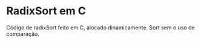 # RadixSort em C
Código de radixSort feito em C, alocado dinamicamente. Sort sem o uso de comparação.
